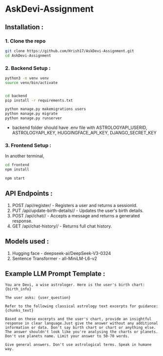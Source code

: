 # AskDevi-Assignment

## Installation :

### 1. Clone the repo

```bash
git clone https://github.com/Hrish17/AskDevi-Assignment.git
cd AskDevi-Assignment
```

### 2. Backend Setup :

```bash
python3 -m venv venv
source venv/bin/activate


cd backend
pip install -r requirements.txt

python manage.py makemigrations users
python manage.py migrate
python manage.py runserver
```

- backend folder should have .env file with ASTROLOGYAPI_USERID, ASTROLOGYAPI_KEY, HUGGINGFACE_API_KEY, DJANGO_SECRET_KEY

### 3. Frontend Setup :

In another terminal,

```bash
cd frontend
npm install

npm start
```

## API Endpoints :

1. POST /api/register/ - Registers a user and returns a sessionId.
2. PUT /api/update-birth-details/<sessionId>/ - Updates the user's birth details.
3. POST /api/chat/<sessionId>/ - Accepts a message and returns a generated response.
4. GET /api/chat-history/<sessionId>/ - Returns full chat history.

## Models used :

1. Hugging face - deepseek-ai/DeepSeek-V3-0324
2. Sentence Transformer - all-MiniLM-L6-v2

## Example LLM Prompt Template :

```
You are Devi, a wise astrologer. Here is the user's birth chart:
{birth_info}

The user asks: {user_question}

Refer to the following classical astrology text excerpts for guidance:
{chunks_text}

Based on these excerpts and the user's chart, provide an insightful response in clear language.Just give the answer without any additional information or data. Don't say birth chart or chart or anything else. The answer shouldn't look like you're analysing the charts or planets. Don't use planets name. Limit your answer to 50-70 words.

Give general answers. Don't use astrological terms. Speak in humane way.

```
